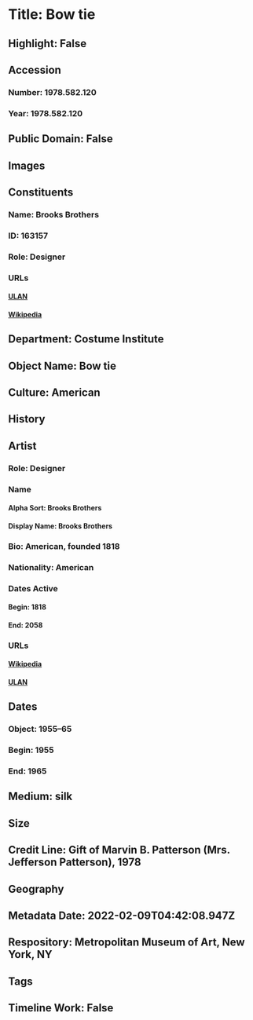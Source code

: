 # Title: Bow tie
## Highlight: False
## Accession
### Number: 1978.582.120
### Year: 1978.582.120
## Public Domain: False
## Images
## Constituents
### Name: Brooks Brothers
### ID: 163157
### Role: Designer
### URLs
#### [ULAN](http://vocab.getty.edu/page/ulan/500524265)
#### [Wikipedia](https://www.wikidata.org/wiki/Q929722)
## Department: Costume Institute
## Object Name: Bow tie
## Culture: American
## History
## Artist
### Role: Designer
### Name
#### Alpha Sort: Brooks Brothers
#### Display Name: Brooks Brothers
### Bio: American, founded 1818
### Nationality: American
### Dates Active
#### Begin: 1818
#### End: 2058
### URLs
#### [Wikipedia](https://www.wikidata.org/wiki/Q929722)
#### [ULAN](http://vocab.getty.edu/page/ulan/500524265)
## Dates
### Object: 1955–65
### Begin: 1955
### End: 1965
## Medium: silk
## Size
## Credit Line: Gift of Marvin B. Patterson (Mrs. Jefferson Patterson), 1978
## Geography
## Metadata Date: 2022-02-09T04:42:08.947Z
## Respository: Metropolitan Museum of Art, New York, NY
## Tags
## Timeline Work: False